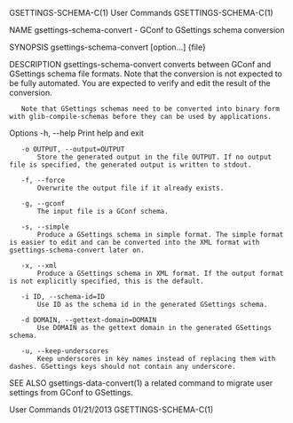 GSETTINGS-SCHEMA-C(1)                                                                                                                                User Commands                                                                                                                                GSETTINGS-SCHEMA-C(1)

NAME
       gsettings-schema-convert - GConf to GSettings schema conversion

SYNOPSIS
       gsettings-schema-convert [option...] {file}

DESCRIPTION
       gsettings-schema-convert converts between GConf and GSettings schema file formats. Note that the conversion is not expected to be fully automated. You are expected to verify and edit the result of the conversion.

       Note that GSettings schemas need to be converted into binary form with glib-compile-schemas before they can be used by applications.

   Options
       -h, --help
           Print help and exit

       -o OUTPUT, --output=OUTPUT
           Store the generated output in the file OUTPUT. If no output file is specified, the generated output is written to stdout.

       -f, --force
           Overwrite the output file if it already exists.

       -g, --gconf
           The input file is a GConf schema.

       -s, --simple
           Produce a GSettings schema in simple format. The simple format is easier to edit and can be converted into the XML format with gsettings-schema-convert later on.

       -x, --xml
           Produce a GSettings schema in XML format. If the output format is not explicitly specified, this is the default.

       -i ID, --schema-id=ID
           Use ID as the schema id in the generated GSettings schema.

       -d DOMAIN, --gettext-domain=DOMAIN
           Use DOMAIN as the gettext domain in the generated GSettings schema.

       -u, --keep-underscores
           Keep underscores in key names instead of replacing them with dashes. GSettings keys should not contain any underscore.

SEE ALSO
       gsettings-data-convert(1) a related command to migrate user settings from GConf to GSettings.

User Commands                                                                                                                                          01/21/2013                                                                                                                                 GSETTINGS-SCHEMA-C(1)
